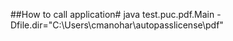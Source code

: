 ##How to call application#
java test.puc.pdf.Main -Dfile.dir="C:\Users\cmanohar\autopasslicense\pdf"
